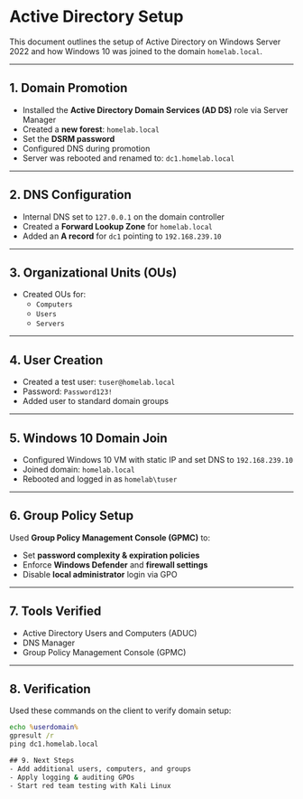 # Active Directory Setup

This document outlines the setup of Active Directory on Windows Server 2022 and how Windows 10 was joined to the domain `homelab.local`.

---

## 1. Domain Promotion

- Installed the **Active Directory Domain Services (AD DS)** role via Server Manager  
- Created a **new forest**: `homelab.local`  
- Set the **DSRM password**  
- Configured DNS during promotion  
- Server was rebooted and renamed to: `dc1.homelab.local`

---

## 2. DNS Configuration

- Internal DNS set to `127.0.0.1` on the domain controller  
- Created a **Forward Lookup Zone** for `homelab.local`  
- Added an **A record** for `dc1` pointing to `192.168.239.10`

---

## 3. Organizational Units (OUs)

- Created OUs for:
  - `Computers`
  - `Users`
  - `Servers`

---

## 4. User Creation

- Created a test user: `tuser@homelab.local`  
- Password: `Password123!`  
- Added user to standard domain groups

---

## 5. Windows 10 Domain Join

- Configured Windows 10 VM with static IP and set DNS to `192.168.239.10`  
- Joined domain: `homelab.local`  
- Rebooted and logged in as `homelab\tuser`

---

## 6. Group Policy Setup

Used **Group Policy Management Console (GPMC)** to:

- Set **password complexity & expiration policies**  
- Enforce **Windows Defender** and **firewall settings**  
- Disable **local administrator** login via GPO

---

## 7. Tools Verified

- Active Directory Users and Computers (ADUC)  
- DNS Manager  
- Group Policy Management Console (GPMC)

---

## 8. Verification

Used these commands on the client to verify domain setup:

```cmd
echo %userdomain%
gpresult /r
ping dc1.homelab.local

## 9. Next Steps
- Add additional users, computers, and groups
- Apply logging & auditing GPOs
- Start red team testing with Kali Linux
